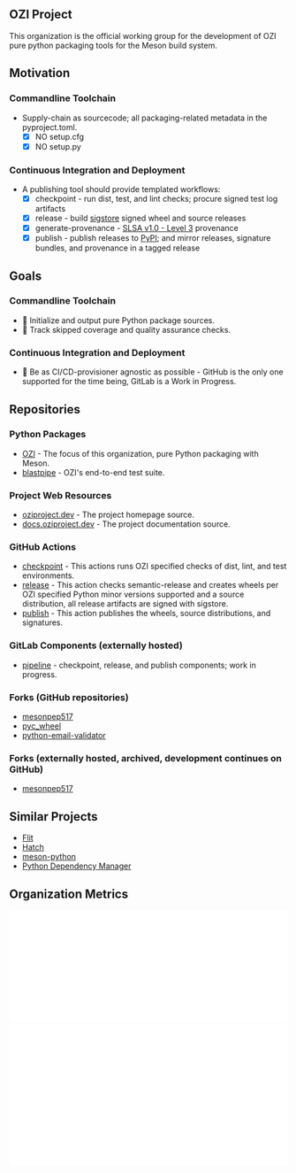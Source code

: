 ## OZI Project

This organization is the official working group for the development of OZI pure python packaging tools for the Meson build system.

## Motivation

### Commandline Toolchain

* Supply-chain as sourcecode; all packaging-related metadata in the pyproject.toml.
  * [x] NO setup.cfg
  * [x] NO setup.py

### Continuous Integration and Deployment

* A publishing tool should provide templated workflows:
  * [x] checkpoint - run dist, test, and lint checks; procure signed test log artifacts
  * [x] release - build [sigstore](https://sigstore.dev/) signed wheel and source releases
  * [x] generate-provenance - [SLSA v1.0 - Level 3](https://slsa.dev/spec/v1.0/levels#build-l3) provenance
  * [x] publish - publish releases to [PyPI](https://pypi.org/); and mirror releases, signature bundles, and provenance in a tagged release

## Goals

### Commandline Toolchain

* 🚧 Initialize and output pure Python package sources.
* 🚧 Track skipped coverage and quality assurance checks.

### Continuous Integration and Deployment

* 🚧 Be as CI/CD-provisioner agnostic as possible - GitHub is the only one supported for the time being, GitLab is a Work in Progress.

## Repositories

### Python Packages

* [OZI](https://github.com/OZI-Project/OZI) - The focus of this organization, pure Python packaging with Meson.
* [blastpipe](https://github.com/OZI-Project/blastpipe) - OZI's end-to-end test suite.

### Project Web Resources

* [oziproject.dev](https://github.com/OZI-Project/OZIproject.dev) - The project homepage source.
* [docs.oziproject.dev](https://github.com/OZI-Project/docs) - The project documentation source. 

### GitHub Actions
  
* [checkpoint](https://github.com/OZI-Project/checkpoint) - This actions runs OZI specified checks of dist, lint, and test environments.
* [release](https://github.com/OZI-Project/release) - This action checks semantic-release and creates wheels per OZI specified Python minor versions supported and a source distribution, all release artifacts are signed with sigstore.
* [publish](https://github.com/OZI-Project/publish) - This action publishes the wheels, source distributions, and signatures.

### GitLab Components (externally hosted)

* [pipeline](https://gitlab.com/ozi-project/pipeline) - checkpoint, release, and publish components; work in progress.

### Forks (GitHub repositories)

* [mesonpep517](https://github.com/OZI-Project/mesonpep517)
* [pyc_wheel](https://github.com/OZI-Project/pyc_wheel)
* [python-email-validator](https://github.com/OZI-Project/python-email-validator)

### Forks (externally hosted, archived, development continues on GitHub)

* [mesonpep517](https://gitlab.com/ozi-project/forks/mesonpep517)

## Similar Projects

* [Flit](https://github.com/pypa/flit)
* [Hatch](https://github.com/pypa/hatch)
* [meson-python](https://github.com/mesonbuild/meson-python)
* [Python Dependency Manager](https://github.com/pdm-project/pdm)

## Organization Metrics

[![Metrics](https://raw.githubusercontent.com/OZI-Project/.github/main/github-metrics.svg)](https://github.com/orgs/OZI-Project/repositories?q=&type=all&language=&sort=)
![Issue Metrics](https://raw.githubusercontent.com/OZI-Project/.github/main/github-metrics-issue-followup.svg)
